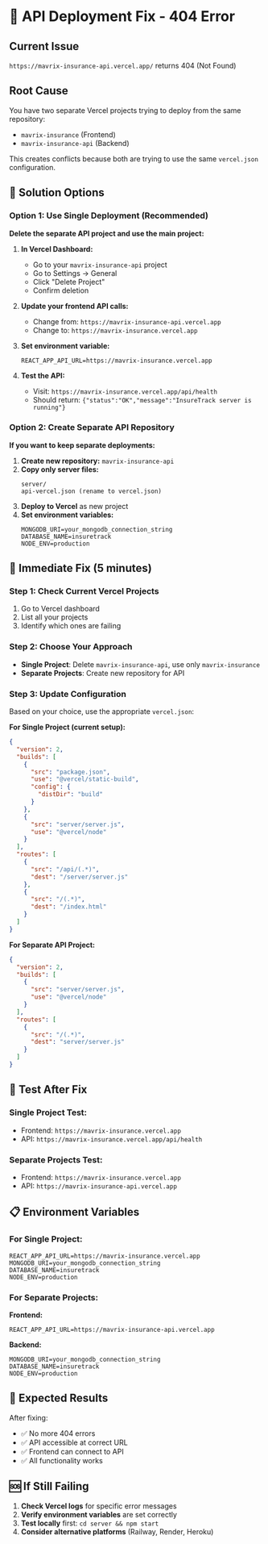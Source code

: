 # 🔧 API Deployment Fix - 404 Error

## Current Issue
`https://mavrix-insurance-api.vercel.app/` returns 404 (Not Found)

## Root Cause
You have two separate Vercel projects trying to deploy from the same repository:
- `mavrix-insurance` (Frontend)
- `mavrix-insurance-api` (Backend)

This creates conflicts because both are trying to use the same `vercel.json` configuration.

## 🎯 Solution Options

### Option 1: Use Single Deployment (Recommended)

**Delete the separate API project and use the main project:**

1. **In Vercel Dashboard:**
   - Go to your `mavrix-insurance-api` project
   - Go to Settings → General
   - Click "Delete Project"
   - Confirm deletion

2. **Update your frontend API calls:**
   - Change from: `https://mavrix-insurance-api.vercel.app`
   - Change to: `https://mavrix-insurance.vercel.app`

3. **Set environment variable:**
   ```
   REACT_APP_API_URL=https://mavrix-insurance.vercel.app
   ```

4. **Test the API:**
   - Visit: `https://mavrix-insurance.vercel.app/api/health`
   - Should return: `{"status":"OK","message":"InsureTrack server is running"}`

### Option 2: Create Separate API Repository

**If you want to keep separate deployments:**

1. **Create new repository:** `mavrix-insurance-api`
2. **Copy only server files:**
   ```
   server/
   api-vercel.json (rename to vercel.json)
   ```
3. **Deploy to Vercel** as new project
4. **Set environment variables:**
   ```
   MONGODB_URI=your_mongodb_connection_string
   DATABASE_NAME=insuretrack
   NODE_ENV=production
   ```

## 🚨 Immediate Fix (5 minutes)

### Step 1: Check Current Vercel Projects
1. Go to Vercel dashboard
2. List all your projects
3. Identify which ones are failing

### Step 2: Choose Your Approach
- **Single Project**: Delete `mavrix-insurance-api`, use only `mavrix-insurance`
- **Separate Projects**: Create new repository for API

### Step 3: Update Configuration
Based on your choice, use the appropriate `vercel.json`:

**For Single Project (current setup):**
```json
{
  "version": 2,
  "builds": [
    {
      "src": "package.json",
      "use": "@vercel/static-build",
      "config": {
        "distDir": "build"
      }
    },
    {
      "src": "server/server.js",
      "use": "@vercel/node"
    }
  ],
  "routes": [
    {
      "src": "/api/(.*)",
      "dest": "/server/server.js"
    },
    {
      "src": "/(.*)",
      "dest": "/index.html"
    }
  ]
}
```

**For Separate API Project:**
```json
{
  "version": 2,
  "builds": [
    {
      "src": "server/server.js",
      "use": "@vercel/node"
    }
  ],
  "routes": [
    {
      "src": "/(.*)",
      "dest": "server/server.js"
    }
  ]
}
```

## 🧪 Test After Fix

### Single Project Test:
- Frontend: `https://mavrix-insurance.vercel.app`
- API: `https://mavrix-insurance.vercel.app/api/health`

### Separate Projects Test:
- Frontend: `https://mavrix-insurance.vercel.app`
- API: `https://mavrix-insurance-api.vercel.app`

## 📋 Environment Variables

### For Single Project:
```
REACT_APP_API_URL=https://mavrix-insurance.vercel.app
MONGODB_URI=your_mongodb_connection_string
DATABASE_NAME=insuretrack
NODE_ENV=production
```

### For Separate Projects:
**Frontend:**
```
REACT_APP_API_URL=https://mavrix-insurance-api.vercel.app
```

**Backend:**
```
MONGODB_URI=your_mongodb_connection_string
DATABASE_NAME=insuretrack
NODE_ENV=production
```

## 🎯 Expected Results

After fixing:
- ✅ No more 404 errors
- ✅ API accessible at correct URL
- ✅ Frontend can connect to API
- ✅ All functionality works

## 🆘 If Still Failing

1. **Check Vercel logs** for specific error messages
2. **Verify environment variables** are set correctly
3. **Test locally** first: `cd server && npm start`
4. **Consider alternative platforms** (Railway, Render, Heroku)
